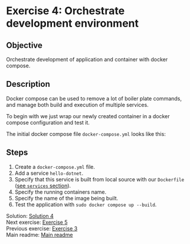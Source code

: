 # Exercise 4: Orchestrate development environment

## Objective

Orchestrate development of application and container with docker compose.

## Description

Docker compose can be used to remove a lot of boiler plate commands, and manage both build and execution of multiple services.

To begin with we just wrap our newly created container in a docker compose configuration and test it.

The initial docker compose file `docker-compose.yml` looks like this:

## Steps

1. Create a `docker-compose.yml` file.
2. Add a service `hello-dotnet`.
3. Specify that this service is built from local source with our `Dockerfile` ([see `services` section](https://docs.docker.com/compose/gettingstarted/#step-2-define-services-in-a-compose-file)).
4. Specify the running containers name.
5. Specify the name of the image being built.
6. Test the application with `sudo docker compose up --build`.

Solution: [Solution 4](./solutions/4.docker-compose/README.md)  
Next exercise: [Exercise 5](./exercise-5.md)  
Previous exercise: [Exercise 3](./exercise-3.md)  
Main readme: [Main readme](./README.md)
